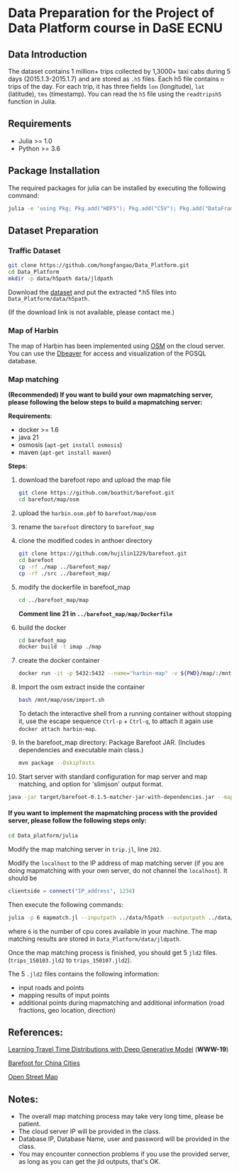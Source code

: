 # Data Preparation for the Project of Data Platform course in DaSE ECNU
## Data Introduction
The dataset contains 1 million+ trips collected by 1,3000+ taxi cabs during 5 days (2015.1.3-2015.1.7) and are stored as `.h5` files. Each h5 file contains `n` trips of the day. For each trip, it has three fields `lon` (longitude), `lat` (latitude), `tms` (timestamp). You can read the `h5` file using the `readtripsh5` function in Julia.
## Requirements
- Julia >= 1.0
- Python >= 3.6
## Package Installation
The required packages for julia can be installed by executing the following command:
```bash
julia -e 'using Pkg; Pkg.add("HDF5"); Pkg.add("CSV"); Pkg.add("DataFrames"); Pkg.add("Distances"); Pkg.add("StatsBase"); Pkg.add("JSON"); Pkg.add("Lazy"); Pkg.add("JLD2"); Pkg.add("ArgParse"); Pkg.add("FileIO")'
```
## Dataset Preparation
### Traffic Dataset
```bash
git clone https://github.com/hongfangao/Data_Platform.git
cd Data_Platform
mkdir -p data/h5path data/jldpath
```
Download the [dataset](https://pan.quark.cn/s/b30e6b7cd379) and put the extracted *.h5 files into `Data_Platform/data/h5path.`

(If the download link is not available, please contact me.)
### Map of Harbin
The map of Harbin has been implemented using [OSM](https://www.openstreetmap.org) on the cloud server. You can use the [Dbeaver](https://mirrors.nju.edu.cn/github-release/dbeaver/dbeaver/) for access and visualization of the PGSQL database. 

### Map matching

**(Recommended) If you want to build your own mapmatching server, please following the below steps to build a mapmatching server:**

**Requirements**:

- docker >= 1.6
- java 21
- osmosis (`apt-get install osmosis`)
- maven (`apt-get install maven`)

**Steps**:
1. download the barefoot repo and upload the map file
   ```bash
   git clone https://github.com/boathit/barefoot.git
   cd barefoot/map/osm
   ```
2. upload the `harbin.osm.pbf` to `barefoot/map/osm`
3. rename the `barefoot` directory to `barefoot_map`
4. clone the modified codes in anthoer directory
   ```bash
   git clone https://github.com/hujilin1229/barefoot.git
   cd barefoot
   cp -rf ./map ../barefoot_map/
   cp -rf ./src ../barefoot_map/
   ```
5. modify the dockerfile in barefoot_map
   ```bash
   cd ../barefoot_map/map
   ```
   **Comment line 21 in `../barefoot_map/map/Dockerfile`**

6. build the docker  
   ```bash
   cd barefoot_map
   docker build -t imap ./map
   ```
7. create the docker container
   ```bash
   docker run -it -p 5432:5432 --name="harbin-map" -v ${PWD}/map/:/mnt/map imap
   ```
8. Import the osm extract inside the container
   ```bash
   bash /mnt/map/osm/import.sh
   ```    
   To detach the interactive shell from a running container without stopping it, use the escape sequence `Ctrl-p` + `Ctrl-q`, to attach it again use `docker attach harbin-map`.
9. In the barefoot_map directory:
   Package Barefoot JAR. (Includes dependencies and executable main class.)
   ```bash
   mvn package --DskipTests
   ```
10. Start server with standard configuration for map server and map matching, and option for 'slimjson' output format.
   ```bash
   java -jar target/barefoot-0.1.5-matcher-jar-with-dependencies.jar --mapmatchjson config/server.properties config/harbin.properties
   ```
#### If you want to implement the mapmatching process with the provided server, please follow the following steps only:
```bash
cd Data_platform/julia
```
Modify the map matching server in `trip.jl`, line `202`.

Modify the `localhost` to the IP address of map matching server (if you are doing mapmatching with your own server, do not channel the `localhost`).
It should be
```julia
clientside = connect("IP_address", 1234)
```
Then execute the following commands:
```bash
julia -p 6 mapmatch.jl --inputpath ../data/h5path --outputpath ../data/jldpath
```
where `6` is the number of cpu cores available in your machine. The map matching results are stored in `Data_Platform/data/jldpath`.

Once the map matching process is finished, you should get 5 `jld2` files.
(`trips_150103.jld2` to `trips_150107.jld2`).

The 5 `.jld2` files contains the following information:

- input roads and points
- mapping results of input points
- additional points during mapmatching and additional information (road fractions, geo location, direction)

## References:
[Learning Travel Time Distributions with Deep Generative Model](http://www.ntu.edu.sg/home/lixiucheng/pdfs/www19-deepgtt.pdf) (**WWW-19**)

[Barefoot for China Cities](https://github.com/boathit/barefoot)

[Open Street Map](https://www.openstreetmap.org)
## Notes:
- The overall map matching process may take very long time, please be patient.
- The cloud server IP will be provided in the class.
- Database IP, Database Name, user and password will be provided in the class.
- You may encounter connection problems if you use the provided server, as long as you can get the jld outputs, that's OK.